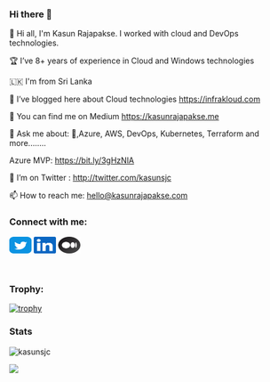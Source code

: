 ### Hi there 👋

🔭 Hi all, I'm Kasun Rajapakse. I worked with cloud and DevOps technologies.

🏆 I’ve 8+ years of experience in Cloud and Windows technologies

🇱🇰 I'm from Sri Lanka

📝 I’ve blogged here about Cloud technologies https://infrakloud.com

📝 You can find me on Medium https://kasunrajapakse.me

💬 Ask me about: 🐳,Azure, AWS, DevOps, Kubernetes, Terraform and more........

Azure MVP: https://bit.ly/3gHzNlA

🤔 I’m on Twitter : http://twitter.com/kasunsjc

📫 How to reach me: hello@kasunrajapakse.com


<!-- //////// Contact Details /////////////-->
<h3 align="left">Connect with me:</h3>
<p align="left">
<a href="https://twitter.com/kasunsjc" target="blank"><img align="center" src="img/twitter.svg" alt="iam_vinojan" height="30" width="40" /></a>
<a href="https://www.linkedin.com/in/kasunraj" target="blank"><img align="center" src="img/linkedin.svg" alt="vinojan-abhimanyu" height="30" width="40" /></a>
<a href="https://kasunrajapakse.me" target="blank"><img align="center" src="img/medium.svg" alt="@iam_vinojan" height="30" width="40" /></a>
</p>

</br>

<h3 align="left">Trophy:</h3>
<p align="center"> 

[![trophy](https://github-profile-trophy.vercel.app/?username=kasunsjc&theme=algolia)]()
</p>


### Stats


<!-- <p><img align="center" src="https://github-readme-stats.vercel.app/api?username=kasunsjc&theme=algolia&show_icons=true&locale=en" alt="kasunsjc" /></p>-->


<p><img align="center" src="https://github-readme-streak-stats.herokuapp.com/?user=kasunsjc&theme=algolia&" alt="kasunsjc" /></p>

<!-- <p><img align="left" src="https://github-readme-stats.vercel.app/api/top-langs?username=kasunsjc&theme=algolia&show_icons=true&locale=en&layout=compact" alt="kasunsjc" /></p>-->


![](https://hit.yhype.me/github/profile?user_id=16514562)
